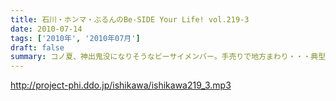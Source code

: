 ```yaml
---
title: 石川・ホンマ・ぶるんのBe-SIDE Your Life! vol.219-3
date: 2010-07-14
tags: ['2010年', '2010年07月']
draft: false
summary: コノ夏、神出鬼没になりそうなビーサイメンバー。手売りで地方まわり・・・典型的なインディーズ的動きがここに・・・。那須塩原はマスト事項に。大田原牛が忘れられないようです。NAMAE
---
```


http://project-phi.ddo.jp/ishikawa/ishikawa219_3.mp3
